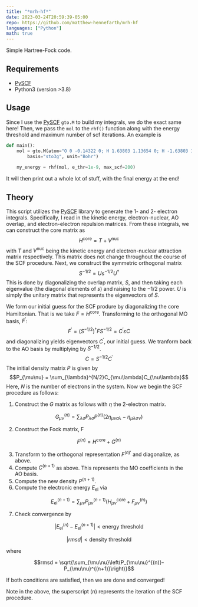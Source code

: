 ```yaml
---
title: "*mrh-hf*"
date: 2023-03-24T20:59:39-05:00
repo: https://github.com/matthew-hennefarth/mrh-hf
languages: ["Python"]
math: true
---
```


Simple Hartree-Fock code.

## Requirements
- [PySCF]
- Python3 (version >3.8)

## Usage
Since I use the [PySCF] `gto.M` to build my integrals, we do the exact same here! Then, we pass the `mol` to the `rhf()` function along with the energy threshold and maximum number of scf iterations. An example is 

```python
def main():
    mol = gto.M(atom="O 0 -0.14322 0; H 1.63803 1.13654 0; H -1.63803 1.13654 0",
        basis="sto3g", unit="Bohr")
        
    my_energy = rhf(mol, e_thr=1e-9, max_scf=200)
```
It will then print out a whole lot of stuff, with the final energy at the end!


## Theory
This script utilizes the [PySCF] library to generate the 1- and 2- electron integrals. Specifically, I read in the kinetic energy, electron-nuclear, AO overlap, and electron-electron repulsion matrices. From these integrals, we can construct the core matrix as
$$H^\text{core} = T + V^\text{nuc}$$
with $T$ and $V^\text{nuc}$ being the kinetic energy and electron-nuclear attraction matrix respectively. This matrix does not change throughout the course of the SCF procedure. Next, we construct the symmetric orthogonal matrix
$$S^{-1/2} = Us^{-1/2}U^{\dag}$$
This is done by diagonalizing the overlap matrix, $S$, and then taking each eigenvalue (the diagonal elements of $s$) and raising to the $-1/2$ power. $U$ is simply the unitary matrix that represents the eigenvectors of $S$.

We form our initial guess for the SCF produre by diagonalizing the core Hamiltonian. That is we take $F=H^\text{core}$. Transforming to the orthogonal MO basis, $F^\prime$:
$$F^\prime = (S^{-1/2})^{\dag} F S^{-1/2}=C^\prime \varepsilon C$$
and diagonalizing yields eigenvectors $C^\prime$, our initial guess. We tranform back to the AO basis by multiplying by $S^{-1/2}$.
$$C = S^{-1/2}C^\prime$$
The initial density matrix $P$ is given by
$$P_{\mu\nu} = \sum_{\lambda}^{N/2}C_{\mu\lambda}C_{\nu\lambda}$$
Here, $N$ is the number of electrons in the system. Now we begin the SCF procedure as follows:

1. Construct the $G$ matrix as follows with $\eta$ the 2-electron matrix.

$$G_{\mu\nu}^{(n)} = \sum_{\lambda\sigma}P_{\lambda\sigma}P^{(n)}(2\eta_{\mu\nu\sigma\lambda} - \eta_{\mu\lambda\sigma\nu})$$

2. Construct the Fock matrix, F

$$F^{(n)} = H^\text{core} + G^{(n)}$$

3. Transform to the orthogonal representation $F^{(n)\prime}$ and diagonalize, as above.
4. Compute $C^{(n+1)}$ as above. This represents the MO coefficients in the AO basis.
5. Compute the new density $P^{(n+1)}$.
6. Compute the electronic energy $E_\text{el}$ via

$$E_\text{el}^{(n+1)} = \sum_{\mu\nu}P_{\mu\nu}^{(n+1)}\left(H_{\mu\nu}^\text{core} + F_{\mu\nu}^{(n)}\right)$$

7. Check convergence by

$$\left|E_\text{el}^{(n)} - E_\text{el}^{(n+1)}\right| < \text{energy threshold}$$

$$\left|rmsd\right| < \text{density threshold}$$

where

$$rmsd = \sqrt{\sum_{\mu\nu}\left(P_{\mu\nu}^{(n)}-P_{\mu\nu}^{(n+1)}\right)}$$

If both conditions are satisfied, then we are done and converged!

Note in the above, the superscript ($n$) represents the iteration of the SCF procedure.

[comment]: <Reference Hyperlinks>
[PySCF]: https://github.com/pyscf/pyscf/
